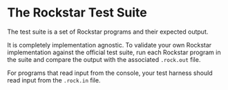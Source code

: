 # The Rockstar Test Suite

The test suite is a set of Rockstar programs and their expected output.

It is completely implementation agnostic. To validate your own Rockstar implementation against the 
official test suite, run each Rockstar program in the suite and compare the output with the associated `.rock.out`
file.

For programs that read input from the console, your test harness should read input from the `.rock.in` file.